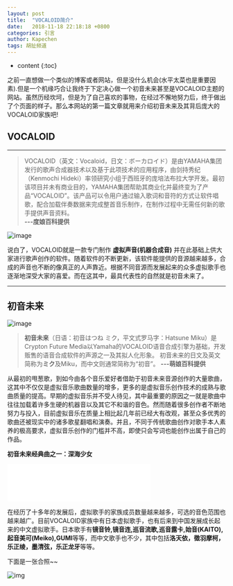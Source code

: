 ```yaml
---
layout: post
title:  "VOCALOID简介"
date:   2018-11-18 22:18:18 +0800
categories: 引言
author: Kapechen
tags: 胡扯频道
---
```


* content
{:toc}


之前一直想做一个类似的博客或者网站，但是没什么机会(水平太菜也是重要因素).但是一个机缘巧合让我终于下定决心做一个初音未来甚至是VOCALOID主题的网站。虽然历经坎坷，但是为了自己喜欢的事物，在经过不懈地努力后，终于做出了个页面的样子。那么本网站的第一篇文章就用来介绍初音未来及其背后庞大的VOCALOID家族吧!

## VOCALOID
---
>VOCALOID（英文：Vocaloid，日文：ボーカロイド）是由YAMAHA集团发行的歌声合成器技术以及基于此项技术的应用程序，由剑持秀纪（Kenmochi Hideki）率领研究小组于西班牙的庞培法布拉大学开发。最初该项目并未有商业目的，YAMAHA集团帮助其商业化并最终变为了产品“VOCALOID”。该产品可以令用户通过输入歌词和音符的方式让软件唱歌，配合加载伴奏数据来完成整首音乐制作，在制作过程中无需任何新的歌手提供声音资料。              
**---度娘百科提供**

![image](https://github.com/kkzhu119/images/blob/master/Vocaloid/logo.jpg?raw=true)

说白了，VOCALOID就是一款专门制作 **虚拟声音(机器合成音)** 并在此基础上供大家进行歌声创作的软件。随着软件的不断更新，该软件能提供的音源越来越多，合成的声音也不断的像真正的人声靠近。根据不同音源而发展起来的众多虚拟歌手也逐渐地深受大家的喜爱。而在这其中，最具代表性的自然就是初音未来了。

---
## 初音未来
![image](https://github.com/kkzhu119/images/blob/master/Vocaloid/375px-Hatsune_miku_v4x.png?raw=true)
>**初音未来**（日语：初音はつね ミク，平文式罗马字：Hatsune Miku）是Crypton Future Media以Yamaha的VOCALOID语音合成引擎为基础，开发贩售的语音合成软件的声源之一及其拟人化形象。
初音未来的日文及英文简称为**ミク**及Miku，而中文则通常简称为“初音”。
**---萌娘百科提供**



从最初的甩葱歌，到如今由各个音乐爱好者借助于初音未来音源创作的大量歌曲，这其中不仅仅是虚拟音乐歌曲数量的增多，更多的是虚拟音乐创作技术的成熟与歌曲质量的提高。早期的虚拟音乐并不受人待见，其中最重要的原因之一就是歌曲中往往加载着许多生硬的机器音以及其它不和谐的音色。然而随着很多创作者不断地努力与投入，目前虚拟音乐在质量上相比起几年前已经大有改观，甚至众多优秀的歌曲还被现实中的诸多歌星翻唱和演奏。并且，不同于传统歌曲创作对歌手本人素养的极高要求，虚拟音乐创作的门槛并不高，即使只会写词也能创作出属于自己的作品。

**初音未来经典曲之一：深海少女**

<iframe frameborder="no" border="0" marginwidth="0" marginheight="0" width="330" height="86" src="//music.163.com/outchain/player?type=2&id=22677451&auto=1&height=66"></iframe>

在经历了十多年的发展后，虚拟歌手的家族成员数量越来越多，可选的音色范围也越来越广。目前VOCALOID家族中有日本虚拟歌手，也有后来到中国发展成长起来的中文虚拟歌手。日本歌手有**镜音铃,镜音连,巡音流歌,巡音露卡,始音(KAITO),起音美可(Meiko),GUMI**等等，而中文歌手也不少，其中包括**洛天依，徵羽摩柯，乐正绫，墨清弦，乐正龙牙**等等。

下面是一张合照~~

![img](https://github.com/kkzhu119/images/blob/master/Vocaloid/family2.jpg?raw=true)